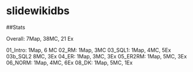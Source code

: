 # slidewikidbs

##Stats

Overall:   7Map, 38MC, 21 Ex

01_Intro:  1Map, 6 MC
02_RM:     1Map, 3MC
03_SQL1:   1Map, 4MC, 5Ex
03b_SQL2         8MC, 3Ex
04_ER:     1Map, 3MC, 3Ex
05_ER2RM:  1Map, 5MC, 3Ex
06_NORM:   1Map, 4MC, 6Ex
08_DK:     1Map, 5MC, 1Ex
